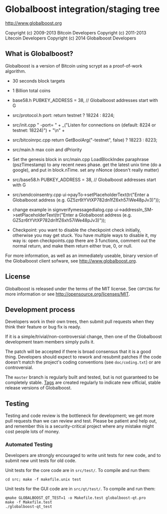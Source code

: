 Globalboost integration/staging tree
================================

http://www.globalboost.org

Copyright (c) 2009-2013 Bitcoin Developers
Copyright (c) 2011-2013 Litecoin Developers
Copyright (c) 2014 Globalboost Developers

What is Globalboost?
----------------

Globalboost is a version of Bitcoin using scrypt as a proof-of-work algorithm.
 - 30 seconds block targets
 - 1 Billion total coins
 
 - base58.h PUBKEY_ADDRESS = 38, // Globalboost addresses start with G
  - src/protocol.h port: return testnet ? 18224 : 8224; 
 - src/init.cpp " -port=<port>           " + _("Listen for connections on <port> (default: 8224 or testnet: 18224)") + "\n" +
 - src/bitcoinrpc.cpp    return GetBoolArg("-testnet", false) ? 18223 : 8223;
 - src/main.h max coin and dPriority
 - Set the genesis block in src/main.cpp LoadBlockIndex paraphrase (pszTimestamp) to any recent news phase. get the latest unix time (do a google), and put in block.nTime. set any nNonce (doesn't really matter)
 - src/base58.h PUBKEY_ADDRESS = 38, // Globalboost addresses start with G
 - src/sendcoinsentry.cpp     ui->payTo->setPlaceholderText(tr("Enter a Globalboost address (e.g. GZ5zr6tYVtXP782dn1fZ6xh57iWe48pJv3)"));
 - change example in signverifymessagedialog.cpp     ui->addressIn_SM->setPlaceholderText(tr("Enter a Globalboost address (e.g. GZ5zr6tYVtXP782dn1fZ6xh57iWe48pJv3)"));
 - Checkpoint: you want to disable the checkpoint check initially, otherwise you may get stuck. You have multiple ways to disable it, my way is: open checkpoints.cpp there are 3 functions, comment out the normal return, and make them return either true, 0, or null.


For more information, as well as an immediately useable, binary version of
the Globalboost client sofware, see http://www.globalboost.org.

License
-------

Globalboost is released under the terms of the MIT license. See `COPYING` for more
information or see http://opensource.org/licenses/MIT.

Development process
-------------------

Developers work in their own trees, then submit pull requests when they think
their feature or bug fix is ready.

If it is a simple/trivial/non-controversial change, then one of the Globalboost
development team members simply pulls it.

The patch will be accepted if there is broad consensus that it is a good thing.
Developers should expect to rework and resubmit patches if the code doesn't
match the project's coding conventions (see `doc/coding.txt`) or are
controversial.

The `master` branch is regularly built and tested, but is not guaranteed to be
completely stable. [Tags](https://github.com/GlobalBoost/GlobalBoost/tags) are created
regularly to indicate new official, stable release versions of Globalboost.

Testing
-------

Testing and code review is the bottleneck for development; we get more pull
requests than we can review and test. Please be patient and help out, and
remember this is a security-critical project where any mistake might cost people
lots of money.

### Automated Testing

Developers are strongly encouraged to write unit tests for new code, and to
submit new unit tests for old code.

Unit tests for the core code are in `src/test/`. To compile and run them:

    cd src; make -f makefile.unix test

Unit tests for the GUI code are in `src/qt/test/`. To compile and run them:

    qmake GLOBALBOOST_QT_TEST=1 -o Makefile.test globalboost-qt.pro
    make -f Makefile.test
    ./globalboost-qt_test


